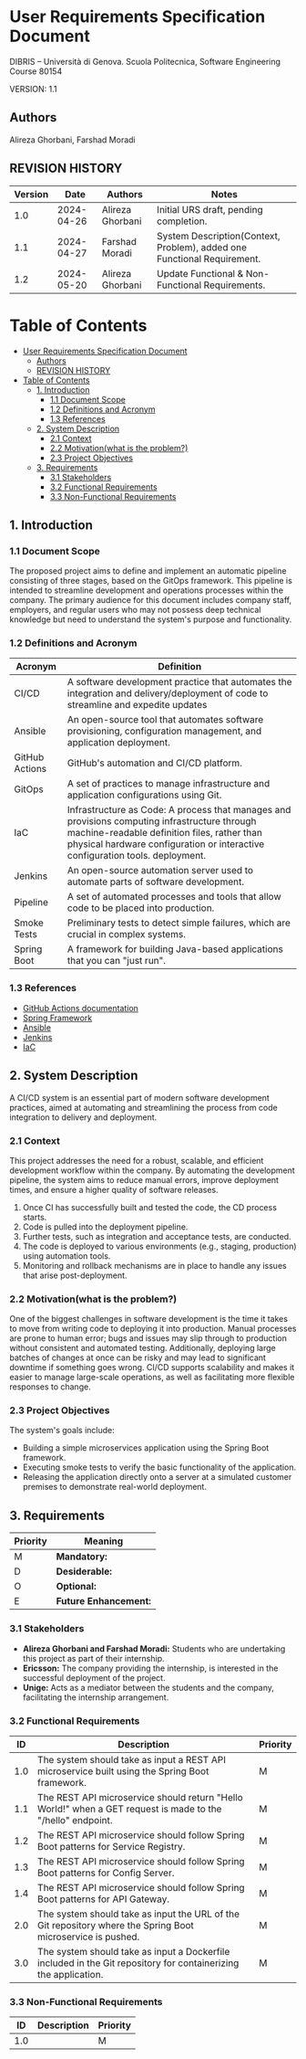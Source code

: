 
# User Requirements Specification Document

DIBRIS – Università di Genova. Scuola Politecnica, Software Engineering Course 80154

VERSION: 1.1

## Authors

Alireza Ghorbani, Farshad Moradi

## REVISION HISTORY

| Version | Date       | Authors                     | Notes                                   |
|---------|------------|-----------------------------|-----------------------------------------|
| 1.0     | 2024-04-26 | Alireza Ghorbani | Initial URS draft, pending completion. |
| 1.1     | 2024-04-27 | Farshad Moradi | System Description(Context, Problem), added one Functional Requirement. |
| 1.2     | 2024-05-20 | Alireza Ghorbani | Update Functional & Non-Functional Requirements. |

# Table of Contents

- [User Requirements Specification Document](#user-requirements-specification-document)
	- [Authors](#authors)
	- [REVISION HISTORY](#revision-history)
- [Table of Contents](#table-of-contents)
	- [1. Introduction](#1-introduction)
		- [1.1 Document Scope](#11-document-scope)
		- [1.2 Definitions and Acronym](#12-definitions-and-acronym)
		- [1.3 References](#13-references)
	- [2. System Description](#2-system-description)
		- [2.1 Context](#21-context)
		- [2.2 Motivation(what is the problem?)](#22-motivationwhat-is-the-problem)
		- [2.3 Project Objectives](#23-project-objectives)
	- [3. Requirements](#3-requirements)
		- [3.1 Stakeholders](#31-stakeholders)
		- [3.2 Functional Requirements](#32-functional-requirements)
		- [3.3 Non-Functional Requirements](#33-non-functional-requirements)

## 1. Introduction

### 1.1 Document Scope

The proposed project aims to define and implement an automatic pipeline consisting of three stages, based on the GitOps framework. This pipeline is intended to streamline development and operations processes within the company. The primary audience for this document includes company staff, employers, and regular users who may not possess deep technical knowledge but need to understand the system's purpose and functionality.

### 1.2 Definitions and Acronym

| Acronym    | Definition |
| ------------------------------------- | ----------- |
| CI/CD                           | A software development practice that automates the integration and delivery/deployment of code to streamline and expedite updates |
| Ansible                                  | An open-source tool that automates software provisioning, configuration management, and application deployment. |
| GitHub Actions                                  | GitHub's automation and CI/CD platform. |
| GitOps                                  | A set of practices to manage infrastructure and application configurations using Git. |
| IaC                                  | Infrastructure as Code: A process that manages and provisions computing infrastructure through machine-readable definition files, rather than physical hardware configuration or interactive configuration tools. deployment. |
| Jenkins                                  | An open-source automation server used to automate parts of software development. |
| Pipeline                                  | A set of automated processes and tools that allow code to be placed into production. |
| Smoke Tests                                  | Preliminary tests to detect simple failures, which are crucial in complex systems. |
| Spring Boot                                  | A framework for building Java-based applications that you can "just run". |

### 1.3 References

- [GitHub Actions documentation](https://docs.github.com/en/actions)
- [Spring Framework](https://spring.io/)
- [Ansible](https://www.ansible.com/)
- [Jenkins](https://www.jenkins.io/)
- [IaC](https://en.wikipedia.org/wiki/Infrastructure_as_code)

## 2. System Description

A CI/CD system is an essential part of modern software development practices, aimed at automating and streamlining the process from code integration to delivery and deployment.

### 2.1 Context

This project addresses the need for a robust, scalable, and efficient development workflow within the company. By automating the development pipeline, the system aims to reduce manual errors, improve deployment times, and ensure a higher quality of software releases.

1. Once CI has successfully built and tested the code, the CD process starts.
2. Code is pulled into the deployment pipeline.
3. Further tests, such as integration and acceptance tests, are conducted.
4. The code is deployed to various environments (e.g., staging, production) using automation tools.
5. Monitoring and rollback mechanisms are in place to handle any issues that arise post-deployment.

### 2.2 Motivation(what is the problem?)

 One of the biggest challenges in software development is the time it takes to move from writing code to deploying it into production. Manual processes are prone to human error; bugs and issues may slip through to production without consistent and automated testing. Additionally, deploying large batches of changes at once can be risky and may lead to significant downtime if something goes wrong.
 CI/CD supports scalability and makes it easier to manage large-scale operations, as well as facilitating more flexible responses to change.

### 2.3 Project Objectives

The system's goals include:

- Building a simple microservices application using the Spring Boot framework.
- Executing smoke tests to verify the basic functionality of the application.
- Releasing the application directly onto a server at a simulated customer premises to demonstrate real-world deployment.

## 3. Requirements

| Priority | Meaning |
| --------------- | ----------- |
| M | **Mandatory:**   |
| D | **Desiderable:** |
| O | **Optional:**    |
| E | **Future Enhancement:** |

### 3.1 Stakeholders

- **Alireza Ghorbani and Farshad Moradi:** Students who are undertaking this project as part of their internship.
- **Ericsson:** The company providing the internship, is interested in the successful deployment of the project.
- **Unige:** Acts as a mediator between the students and the company, facilitating the internship arrangement.

### 3.2 Functional Requirements

| ID  | Description                                                              | Priority |
|-----|--------------------------------------------------------------------------|----------|
| 1.0 | The system should take as input a REST API microservice built using the Spring Boot framework.              | M |
| 1.1 | The REST API microservice should return "Hello World!" when a GET request is made to the "/hello" endpoint.  | M |
| 1.2 | The REST API microservice should follow Spring Boot patterns for Service Registry. | M |
| 1.3 | The REST API microservice should follow Spring Boot patterns for Config Server. | M |
| 1.4 | The REST API microservice should follow Spring Boot patterns for API Gateway. | M |
| 2.0 | The system should take as input the URL of the Git repository where the Spring Boot microservice is pushed. | M |
| 3.0 | The system should take as input a Dockerfile included in the Git repository for containerizing the application.  | M |

### 3.3 Non-Functional Requirements

| ID  | Description                                                              | Priority |
|-----|--------------------------------------------------------------------------|----------|
| 1.0 |  | M |
